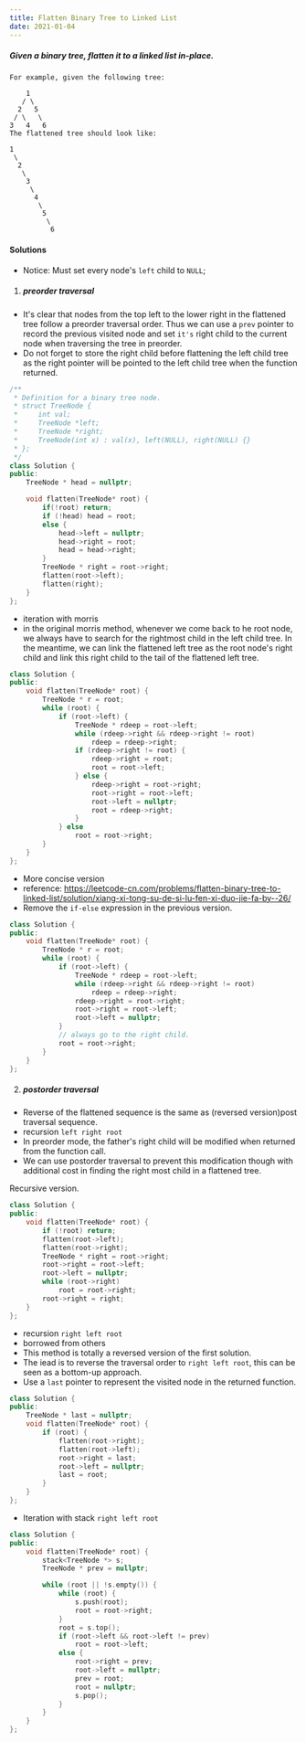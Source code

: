 ```yaml
---
title: Flatten Binary Tree to Linked List
date: 2021-01-04
---
```

##### Given a binary tree, flatten it to a linked list in-place.

```
For example, given the following tree:

    1
   / \
  2   5
 / \   \
3   4   6
The flattened tree should look like:

1
 \
  2
   \
    3
     \
      4
       \
        5
         \
          6
```

#### Solutions

- Notice: Must set every node's `left` child to `NULL`;

1. ##### preorder traversal

- It's clear that nodes from the top left to the lower right in the flattened tree follow a preorder traversal order. Thus we can use a `prev` pointer to record the previous visited node and set `it's` right child to the  current node when traversing the tree in preorder.
- Do not forget to store the right child before flattening the left child tree as the right pointer will be pointed to the left child tree when the function returned.

```cpp
/**
 * Definition for a binary tree node.
 * struct TreeNode {
 *     int val;
 *     TreeNode *left;
 *     TreeNode *right;
 *     TreeNode(int x) : val(x), left(NULL), right(NULL) {}
 * };
 */
class Solution {
public:
    TreeNode * head = nullptr;

    void flatten(TreeNode* root) {
        if(!root) return;
        if (!head) head = root;
        else {
            head->left = nullptr;
            head->right = root;
            head = head->right;
        }
        TreeNode * right = root->right;
        flatten(root->left);
        flatten(right);
    }
};
```

- iteration with morris
- in the original morris method, whenever we come back to he root node, we always have to search for the rightmost child in the left child tree. In the meantime, we can link the flattened left tree as the root node's right child and link this right child to the tail of the flattened left tree.

```cpp
class Solution {
public:
    void flatten(TreeNode* root) {
        TreeNode * r = root;
        while (root) {
            if (root->left) {
                TreeNode * rdeep = root->left;
                while (rdeep->right && rdeep->right != root)
                    rdeep = rdeep->right;
                if (rdeep->right != root) {
                    rdeep->right = root;
                    root = root->left;
                } else {
                    rdeep->right = root->right;
                    root->right = root->left;
                    root->left = nullptr;
                    root = rdeep->right;
                }
            } else
                root = root->right;
        }
    }
};
```

- More concise version
- reference: https://leetcode-cn.com/problems/flatten-binary-tree-to-linked-list/solution/xiang-xi-tong-su-de-si-lu-fen-xi-duo-jie-fa-by--26/
- Remove the `if-else` expression in the previous version.

```cpp
class Solution {
public:
    void flatten(TreeNode* root) {
        TreeNode * r = root;
        while (root) {
            if (root->left) {
                TreeNode * rdeep = root->left;
                while (rdeep->right && rdeep->right != root)
                    rdeep = rdeep->right;
                rdeep->right = root->right;
                root->right = root->left;
                root->left = nullptr;
            }
            // always go to the right child.
            root = root->right;
        }
    }
};
```


2. ##### postorder traversal

- Reverse of the flattened sequence is the same as (reversed version)post traversal sequence.
- recursion `left right root`
- In preorder mode, the father's right child will be modified when returned from the function call.
- We can use postorder traversal to prevent this modification though with additional cost in finding the right most child in a flattened tree.

Recursive version.

```cpp
class Solution {
public:
    void flatten(TreeNode* root) {
        if (!root) return;
        flatten(root->left);
        flatten(root->right);
        TreeNode * right = root->right;
        root->right = root->left;
        root->left = nullptr;
        while (root->right)
            root = root->right;
        root->right = right;
    }
};
```

- recursion `right left root`
- borrowed from others
- This method is totally a reversed version of the first solution.
- The iead is to reverse the traversal order to `right left root`, this can be seen as a bottom-up approach.
- Use a `last` pointer to represent the visited node in the returned function.

```cpp
class Solution {
public:
    TreeNode * last = nullptr;
    void flatten(TreeNode* root) {
        if (root) {
            flatten(root->right);
            flatten(root->left);
            root->right = last;
            root->left = nullptr;
            last = root;
        }
    }
};
```

- Iteration with stack `right left root`

```cpp
class Solution {
public:
    void flatten(TreeNode* root) {
        stack<TreeNode *> s;
        TreeNode * prev = nullptr;

        while (root || !s.empty()) {
            while (root) {
                s.push(root);
                root = root->right;
            }
            root = s.top();
            if (root->left && root->left != prev)
                root = root->left;
            else {
                root->right = prev;
                root->left = nullptr;
                prev = root;
                root = nullptr;
                s.pop();
            }
        }
    }
};
```